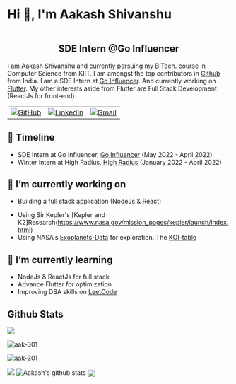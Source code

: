 <h1 align="center" style="display: inline-block;">Hi 👋, I'm Aakash Shivanshu</h1>
<h2 align="center">SDE Intern @Go Influencer</h2>


I am Aakash Shivanshu and currently persuing my B.Tech. course in Computer Science from KIIT. I am amongst the top contributors in [Github](https://commits.top/india.html) from India. I am a SDE Intern at [Go Influencer](https://www.goinfluencer.io/). And currently working on [Flutter](https://flutter.dev/). My other interests aside from Flutter are Full Stack Development (ReactJs for front-end).

<table>
  <tr>
      <td><a href="https://github.com/aak-301"><img src="https://img.shields.io/github/followers/aak-301.svg?label=GitHub&style=social" alt="GitHub"></a></td>
    <td><a href="https://www.linkedin.com/in/aakash-shivanshu-171771188/"><img src="https://img.shields.io/badge/LinkedIn--_.svg?style=social&logo=linkedin" alt="LinkedIn"></a></td>
    <td><a href="mailto:aakashshivanshu5@gmail.com"><img src="https://img.shields.io/badge/Gmail--_.svg?style=social&logo=gmail" alt="Gmail"></a></td>
  </tr>
</table>

## 🧭 Timeline

- SDE Intern at Go Influencer, [Go Influencer](https://www.goinfluencer.io/) (May 2022 - April 2022)
- Winter Intern at High Radius, [High Radius](https://www.highradius.com/) (January 2022 - April 2022)

## 🔭 I’m currently working on
* Building a full stack application (NodeJs & React)
- Using Sir Kepler's [Kepler and K2]Research(https://www.nasa.gov/mission_pages/kepler/launch/index.html)
- Using NASA's [Exoplanets-Data](https://exoplanetarchive.ipac.caltech.edu/docs/data.html) for exploration. The [KOI-table](https://exoplanetarchive.ipac.caltech.edu/cgi-bin/TblView/nph-tblView?app=ExoTbls&config=cumulative)

## 🌱 I’m currently learning
* NodeJs & ReactJs for full stack
* Advance Flutter for optimization
* Improving DSA skills on [LeetCode](https://leetcode.com/Aakash_301/)

## Github Stats

![](https://activity-graph.herokuapp.com/graph?username=aak-301&theme=react-dark&hide_border=true&area=true)


<p align="left"> <img src="https://komarev.com/ghpvc/?username=aak-301&label=Profile%20views&color=0e75b6&style=flat" alt="aak-301" /> </p>

<p align="left"> <a href="https://github.com/ryo-ma/github-profile-trophy"><img src="https://github-profile-trophy.vercel.app/?username=aak-301" alt="aak-301" /></a> </p>

<img src="https://github-readme-streak-stats.herokuapp.com/?user=aak-301">

<img src="https://github-readme-stats.vercel.app/api?username=aak-301&count_private=true&show_icons=true&theme=light" alt="Aakash's github stats"/>

<img align="center" src="https://github-readme-stats.vercel.app/api/top-langs/?username=aak-301&layout=compact&theme=light"/>

